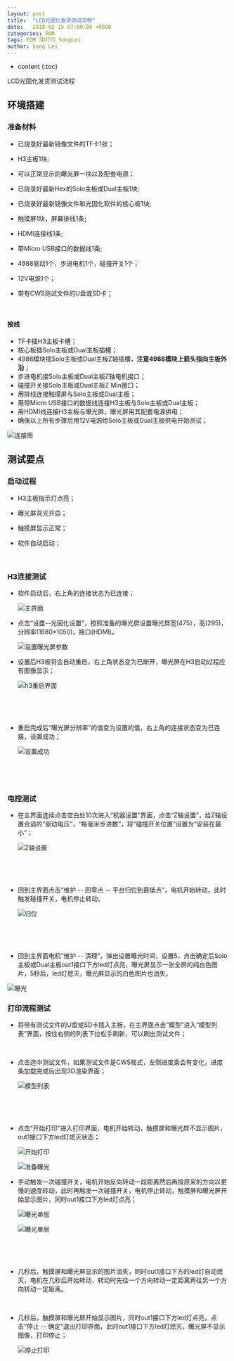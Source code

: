 ```yaml
---
layout: post
title:  "LCD光固化发货测试流程"
date:   2018-02-15 07:00:00 +0800
categories: FDM 
tags: FDM 3D打印 SongLei
author: Song Lei
---
```


* content
{:toc}

LCD光固化发货测试流程



## 环境搭建

### 准备材料

- 已烧录好最新镜像文件的TF卡1张；


- H3主板1块;

- 可以正常显示的曝光屏一块以及配套电源；

- 已烧录好最新Hex的Solo主板或Dual主板1块;

- 已烧录好最新镜像文件和光固化软件的核心板1块;

- 触摸屏1块，屏幕排线1条;

- HDMI连接线1条;

- 带Micro USB接口的数据线1条;

- 4988驱动1个，步进电机1个，碰撞开关1个；

- 12V电源1个；

- 带有CWS测试文件的U盘或SD卡；

  ​

#### 接线

* TF卡插H3主板卡槽；
* 核心板插Solo主板或Dual主板插槽；
* 4988模块插Solo主板或Dual主板Z轴插槽，**注意4988模块上箭头指向主板外沿**；
* 步进电机接Solo主板或Dual主板Z轴电机接口；
* 碰撞开关接Solo主板或Dual主板Z Min接口；
* 用排线连接触摸屏与Solo主板或Dual主板；
* 用带Micro USB接口的数据线连接H3主板与Solo主板或Dual主板；
* 用HDMI线连接H3主板与曝光屏，曝光屏用其配套电源供电；
* 确保以上所有步骤后用12V电源给Solo主板或Dual主板供电开始测试；

![连接图]({{site.baseurl}}/images/dlp_in_circuit.jpg)



## 测试要点

### 启动过程

- H3主板指示灯点亮；

- 曝光屏背光开启；

- 触摸屏显示正常；

- 软件自动启动；

  ​

### H3连接测试

- 软件启动后，右上角的连接状态为已连接；

  ![主界面]({{site.baseurl}}/images/main_page.png)






- 点击“设置--光固化设置”，按照准备的曝光屏设置曝光屏宽(475），高(295)，分辨率(1680*1050)，接口(HDMI)。

  ![设置曝光屏参数]({{site.baseurl}}/images/set_resolution.png)





- 设置后H3板将会自动重启，右上角状态变为已断开，曝光屏在H3启动过程应有图像显示；

  ![h3重启界面]({{site.baseurl}}/images/h3_reboot.jpg)

  ​

  ​

- 重启完成后“曝光屏分辨率”的值变为设置的值，右上角的连接状态变为已连接，设置成功；

  ![设置成功]({{site.baseurl}}/images/set_resolution_success.png)

  ​

  ​

### 电控测试

* 在主界面连续点击空白处10次进入“机器设置”界面，点击“Z轴设置”，给Z轴设置合适的“驱动电压”，“每毫米步进数”，将“碰撞开关位置”设置为“安装在最小”；

  ![Z轴设置]({{site.baseurl}}/images/axis_z_config.png)

  ​

  ​

* 回到主界面点击“维护 -- 回零点 -- 平台归位到最低点”，电机开始转动，此时触发碰撞开关，电机停止转动。

  ![归位]({{site.baseurl}}/images/home_axis.png)

  ​

  ​

* 回到主界面电机“维护 -- 清理”，弹出设置曝光时间，设置5，点击确定后Solo主板或Dual主板out1接口下方led灯点亮，曝光屏显示一张全屏的纯白色图片，5秒后，led灯熄灭，曝光屏显示的白色图片也消失。


![曝光]({{site.baseurl}}/images/expose_full_screen.png)





### 打印流程测试

* 将带有测试文件的U盘或SD卡插入主板，在主界面点击“模型”进入“模型列表”界面，按住右侧的列表下拉松手刷新，可以刷出测试文件；

  ​

* 点击选中测试文件，如果测试文件是CWS格式，左侧进度条会有变化，进度条加载完成后出现3D渲染界面；

  ![模型列表]({{site.baseurl}}/images/model_list.png)

  ​

  ​

* 点击“开始打印”进入打印界面，电机开始转动，触摸屏和曝光屏不显示图片，out1接口下方led灯熄灭状态；

  ![开始打印]({{site.baseurl}}/images/ready_expose.png)

  ![准备曝光]({{site.baseurl}}/images/out1_close.jpg)






* 手动触发一次碰撞开关，电机开始反向转动一段距离然后再按原来的方向以更慢的速度转动，此时再触发一次碰撞开关，电机停止转动，触摸屏和曝光屏开始显示图片，同时out1接口下方led灯点亮；

  ![曝光单层]({{site.baseurl}}/images/expose_layer.png)

  ![曝光单层]({{site.baseurl}}/images/out1_open.jpg)

  ​

  ​

* 几秒后，触摸屏和曝光屏显示的图片消失，同时out1接口下方的led灯自动熄灭，电机在几秒后开始转动，转动时先往一个方向转动一定距离再往另一个方向转动一定距离。

  ​

* 几秒后，触摸屏和曝光屏开始显示图片，同时out1接口下方led灯点亮，点击“停止 -- 确定”退出打印界面，此时out1接口下方led灯熄灭，曝光屏不显示图像，打印停止；

  ![停止打印]({{site.baseurl}}/images/stop_print.png)

  ​

  ​





